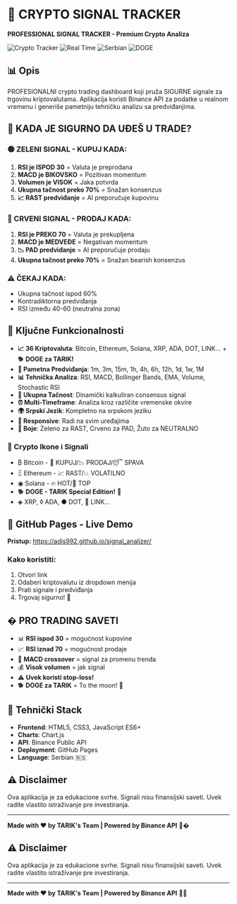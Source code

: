 # 🚀 CRYPTO SIGNAL TRACKER

**PROFESSIONAL SIGNAL TRACKER - Premium Crypto Analiza**

![Crypto Tracker](https://img.shields.io/badge/Crypto-Trading-blue)
![Real Time](https://img.shields.io/badge/Real%20Time-Binance%20API-green)
![Serbian](https://img.shields.io/badge/Language-Serbian-red)
![DOGE](https://img.shields.io/badge/Special-DOGE%20for%20TARIK-yellow)

## 📊 Opis

PROFESIONALNI crypto trading dashboard koji pruža SIGURNE signale za trgovinu kriptovalutama. Aplikacija koristi Binance API za podatke u realnom vremenu i generiše pametniju tehničku analizu sa predviđanjima.

## 🎯 KADA JE SIGURNO DA UĐEŠ U TRADE?

### 🟢 ZELENI SIGNAL - KUPUJ KADA:
1. **RSI je ISPOD 30** = Valuta je preprodana
2. **MACD je BIKOVSKO** = Pozitivan momentum
3. **Volumen je VISOK** = Jaka potvrda
4. **Ukupna tačnost preko 70%** = Snažan konsenzus
5. **📈 RAST predviđanje** = AI preporučuje kupovinu

### 🔴 CRVENI SIGNAL - PRODAJ KADA:
1. **RSI je PREKO 70** = Valuta je prekupljena  
2. **MACD je MEDVEĐE** = Negativan momentum
3. **📉 PAD predviđanje** = AI preporučuje prodaju
4. **Ukupna tačnost preko 70%** = Snažan bearish konsenzus

### ⚠️ ČEKAJ KADA:
- Ukupna tačnost ispod 60%
- Kontradiktorna predviđanja
- RSI između 40-60 (neutralna zona)

## 🌟 Ključne Funkcionalnosti

- **📈 36 Kriptovaluta**: Bitcoin, Ethereum, Solana, XRP, ADA, DOT, LINK... + 🐕 **DOGE za TARIK!**
- **🔮 Pametna Predviđanja**: 1m, 3m, 15m, 1h, 4h, 6h, 12h, 1d, 1w, 1M
- **📊 Tehnička Analiza**: RSI, MACD, Bollinger Bands, EMA, Volume, Stochastic RSI
- **🎯 Ukupna Tačnost**: Dinamički kalkuliran consensus signal
- **⏰ Multi-Timeframe**: Analiza kroz različite vremenske okvire
- **🌍 Srpski Jezik**: Kompletno na srpskom jeziku
- **📱 Responsive**: Radi na svim uređajima
- **🎨 Boje**: Zeleno za RAST, Crveno za PAD, Žuto za NEUTRALNO

### 💎 Crypto Ikone i Signali

- ₿ Bitcoin - 🚀 KUPUJ/📉 PRODAJ/😴 SPAVA
- Ξ Ethereum - 📈 RAST/💥 VOLATILNO  
- ◉ Solana - 🔥 HOT/💎 TOP
- 🐕 **DOGE - TARIK Special Edition!** 🚀
- ◈ XRP, ◊ ADA, ● DOT, 🔗 LINK...

## 🚀 GitHub Pages - Live Demo

**Pristup:** https://adis992.github.io/signal_analizer/

### Kako koristiti:

1. Otvori link
2. Odaberi kriptovalutu iz dropdown menija  
3. Prati signale i predviđanja
4. Trgovaj sigurno! 💎

## � PRO TRADING SAVETI

- 📊 **RSI ispod 30** = mogućnost kupovine
- 📈 **RSI iznad 70** = mogućnost prodaje  
- 🔄 **MACD crossover** = signal za promenu trenda
- 💰 **Visok volumen** = jak signal
- ⚠️ **Uvek koristi stop-loss!**
- 🐕 **DOGE za TARIK** = To the moon! 🚀

## 🔧 Tehnički Stack

- **Frontend**: HTML5, CSS3, JavaScript ES6+
- **Charts**: Chart.js
- **API**: Binance Public API  
- **Deployment**: GitHub Pages
- **Language**: Serbian 🇷🇸

## ⚠️ Disclaimer

Ova aplikacija je za edukacione svrhe. Signali nisu finansijski saveti. Uvek radite vlastito istraživanje pre investiranja.

---

**Made with ❤️ by TARIK's Team | Powered by Binance API** 🚀�

## ⚠️ Disclaimer

Ova aplikacija je za edukacione svrhe. Signali nisu finansijski saveti. Uvek radite vlastito istraživanje pre investiranja.

---

**Made with ❤️ by TARIK's Team | Powered by Binance API** 🚀💎
